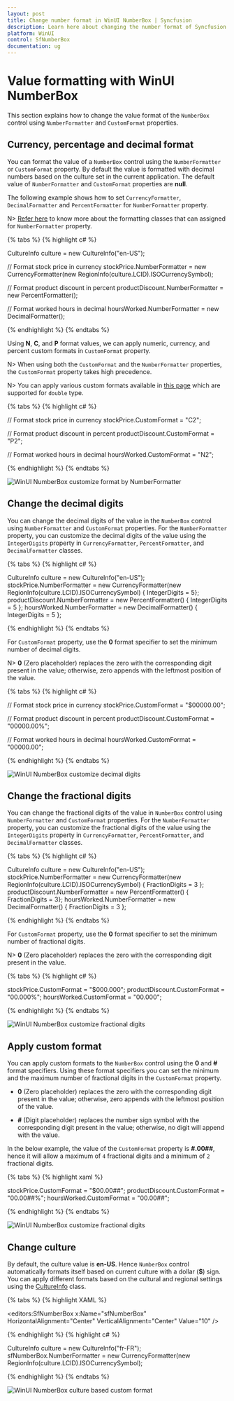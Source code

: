 ```yaml
---
layout: post
title: Change number format in WinUI NumberBox | Syncfusion
description: Learn here about changing the number format of Syncfusion WinUI NumberBox (SfNumberBox) control and more.
platform: WinUI
control: SfNumberBox
documentation: ug
---
```


# Value formatting with WinUI NumberBox

This section explains how to change the value format of the `NumberBox` control using `NumberFormatter` and `CustomFormat` properties.

## Currency, percentage and decimal format

You can format the value of a `NumberBox` control using the `NumberFormatter` or `CustomFormat` property. By default the value is formatted with decimal numbers based on the culture set in the current application. The default value of `NumberFormatter` and `CustomFormat` properties are **null**.

The following example shows how to set `CurrencyFormatter`, `DecimalFormatter` and `PercentFormatter` for `NumberFormatter` property. 

N> [Refer here](https://docs.microsoft.com/en-us/uwp/api/windows.globalization.numberformatting?view=winrt-19041#classes) to know more about the formatting classes that can assigned for `NumberFormatter` property.

{% tabs %}
{% highlight c# %}

CultureInfo culture = new CultureInfo("en-US");

// Format stock price in currency
stockPrice.NumberFormatter = new CurrencyFormatter(new RegionInfo(culture.LCID).ISOCurrencySymbol);

// Format product discount in percent
productDiscount.NumberFormatter = new PercentFormatter();

// Format worked hours in decimal
hoursWorked.NumberFormatter = new DecimalFormatter();

{% endhighlight %}
{% endtabs %}

Using **N**, **C**, and **P** format values, we can apply numeric, currency, and percent custom formats in `CustomFormat` property.

N> When using both the `CustomFormat` and the `NumberFormatter` properties, the `CustomFormat` property takes high precedence. 

N> You can apply various custom formats available in [this page](https://docs.microsoft.com/en-us/dotnet/standard/base-types/standard-numeric-format-strings) which are supported for `double` type.

{% tabs %}
{% highlight c# %}

// Format stock price in currency
stockPrice.CustomFormat = "C2";

// Format product discount in percent
productDiscount.CustomFormat = "P2";

// Format worked hours in decimal
hoursWorked.CustomFormat = "N2";

{% endhighlight %}
{% endtabs %}

![WinUI NumberBox customize format by NumberFormatter](Formatting_images/winui-numberbox-numberformatter.png)

## Change the decimal digits

You can change the decimal digits of the value in the `NumberBox` control using `NumberFormatter` and `CustomFormat` properties. For the `NumberFormatter` property, you can customize the decimal digits of the value using the `IntegerDigits` property in `CurrencyFormatter`, `PercentFormatter`, and `DecimalFormatter` classes.

{% tabs %}
{% highlight c# %}

CultureInfo culture = new CultureInfo("en-US");
stockPrice.NumberFormatter = new CurrencyFormatter(new RegionInfo(culture.LCID).ISOCurrencySymbol) { IntegerDigits = 5};
productDiscount.NumberFormatter = new PercentFormatter() { IntegerDigits = 5 };
hoursWorked.NumberFormatter = new DecimalFormatter() { IntegerDigits = 5 };

{% endhighlight %}
{% endtabs %}

For `CustomFormat` property, use the **0** format specifier to set the minimum number of decimal digits.  

N> **0** (Zero placeholder) replaces the zero with the corresponding digit present in the value; otherwise, zero appends with the leftmost position of the value. 

{% tabs %}
{% highlight c# %}

// Format stock price in currency
stockPrice.CustomFormat = "$00000.00";

// Format product discount in percent
productDiscount.CustomFormat = "00000.00%";

// Format worked hours in decimal
hoursWorked.CustomFormat = "00000.00";

{% endhighlight %}
{% endtabs %}

![WinUI NumberBox customize decimal digits](Formatting_images/winui-numberbox-change-decimal-digits.png)

## Change the fractional digits

You can change the fractional digits of the value in `NumberBox` control using `NumberFormatter` and `CustomFormat` properties. For the `NumberFormatter` property, you can customize the fractional digits of the value using the `IntegerDigits` property in `CurrencyFormatter`, `PercentFormatter`, and `DecimalFormatter` classes.

{% tabs %}
{% highlight c# %}

CultureInfo culture = new CultureInfo("en-US");
stockPrice.NumberFormatter = new CurrencyFormatter(new RegionInfo(culture.LCID).ISOCurrencySymbol) { FractionDigits = 3 };
productDiscount.NumberFormatter = new PercentFormatter() { FractionDigits = 3};
hoursWorked.NumberFormatter = new DecimalFormatter() { FractionDigits = 3 };

{% endhighlight %}
{% endtabs %}

For `CustomFormat` property, use the **0** format specifier to set the minimum number of fractional digits.  

N> **0** (Zero placeholder) replaces the zero with the corresponding digit present in the value.

{% tabs %}
{% highlight c# %}

stockPrice.CustomFormat = "$000.000";
productDiscount.CustomFormat = "00.000%";
hoursWorked.CustomFormat = "00.000";

{% endhighlight %}
{% endtabs %}

![WinUI NumberBox customize fractional digits](Formatting_images/winui-numberbox-change-fractional-digits.png)

## Apply custom format

You can apply custom formats to the `NumberBox` control using the **0** and **#** format specifiers. Using these format specifiers you can set the minimum and the maximum number of fractional digits in the `CustomFormat` property. 

   * **0** (Zero placeholder) replaces the zero with the corresponding digit present in the value; otherwise, zero appends with the leftmost position of the value. 

   * **#** (Digit placeholder) replaces the number sign symbol with the corresponding digit present in the value; otherwise, no digit will append with the value. 

In the below example, the value of the `CustomFormat` property is **#.00##**, hence it will allow a maximum of `4` fractional digits and a minimum of `2` fractional digits.

{% tabs %}
{% highlight xaml %}

stockPrice.CustomFormat = "$00.00##";
productDiscount.CustomFormat = "00.00##%";
hoursWorked.CustomFormat = "00.00##";

{% endhighlight %}
{% endtabs %}

![WinUI NumberBox customize fractional digits](Formatting_images/winui-numberbox-apply-customformat.png)

## Change culture

By default, the culture value is **en-US**. Hence `NumberBox` control automatically formats itself based on current culture with a dollar (**$**) sign. You can apply different formats based on the cultural and regional settings using the [CultureInfo](https://docs.microsoft.com/en-us/dotnet/api/system.globalization.cultureinfo?view=net-5.0) class.

{% tabs %}
{% highlight XAML %}

<editors:SfNumberBox x:Name="sfNumberBox"
                     HorizontalAlignment="Center" 
                     VerticalAlignment="Center" 
                     Value="10" />

{% endhighlight %}
{% highlight c# %}

CultureInfo culture = new CultureInfo("fr-FR");
sfNumberBox.NumberFormatter = new CurrencyFormatter(new RegionInfo(culture.LCID).ISOCurrencySymbol);

{% endhighlight %}
{% endtabs %}

![WinUI NumberBox culture based custom format](Formatting_images/winui-numberbox-apply-format-by-culture.png)



